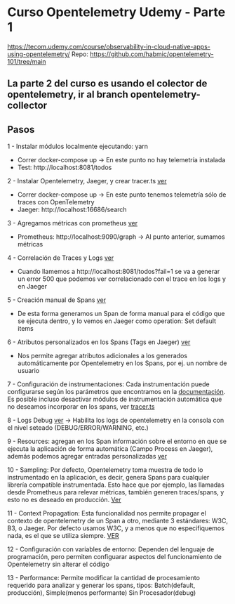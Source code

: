 # Curso Opentelemetry Udemy - Parte 1
https://tecom.udemy.com/course/observability-in-cloud-native-apps-using-opentelemetry/
Repo: https://github.com/habmic/opentelemetry-101/tree/main

## La parte 2 del curso es usando el colector de opentelemetry, ir al branch opentelemetry-collector

## Pasos
1 - Instalar módulos localmente ejecutando: yarn
  - Correr docker-compose up -> En este punto no hay telemetría instalada
  - Test: http://localhost:8081/todos

2 - Instalar Opentelemetry, Jaeger, y crear tracer.ts [ver](./docs/installing-opentelemetry.md)
  - Correr docker-compose up -> En este punto tenemos telemetría sólo de traces con OpenTelemetry
  - Jaeger: http://localhost:16686/search

3 - Agregamos métricas con prometheus [ver](./docs/adding-metrics.md)
  - Prometheus: http://localhost:9090/graph -> Al punto anterior, sumamos métricas

4 - Correlación de Traces y Logs [ver](./docs/correlate-logs-with-traces.md)
  - Cuando llamemos a http://localhost:8081/todos?fail=1 se va a generar un error 500 que podemos ver correlacionado con el trace en los logs y en Jaeger

5 - Creación manual de Spans [ver](./docs/creating-manual-spans.md)
  - De esta forma generamos un Span de forma manual para el código que se ejecuta dentro, y lo vemos en Jaeger como operation: Set default items

6 - Atributos personalizados en los Spans (Tags en Jaeger) [ver](./docs/adding-custom-attributes.md)
  - Nos permite agregar atributos adicionales a los generados automáticamente por Opentelemetry en los Spans, por ej. un nombre de usuario

7 - Configuración de instrumentaciones: Cada instrumentación puede configurarse según los parámetros que encontramos en la [documentación](https://opentelemetry.io/ecosystem/registry/?language=js&component=instrumentation). Es posible incluso desactivar módulos de instrumentación automática que no deseamos incorporar en los spans, ver [tracer.ts](./tracer.ts)

8 - Logs Debug [ver](./docs/debug-logs.md) -> Habilita los logs de opentelemetry en la consola con el nivel seteado (DEBUG/ERROR/WARNING, etc.)

9 - Resources: agregan en los Span información sobre el entorno en que se ejecuta la aplicación de forma automática (Campo Process en Jaeger), además podemos agregar entradas personalizadas [ver](./docs/define-custom-resources.md)

10 - Sampling: Por defecto, Opentelemetry toma muestra de todo lo instrumentado en la aplicación, es decir, genera Spans para cualquier librería compatible instrumentada. Esto hace que por ejemplo, las llamadas desde Prometheus para relevar métricas, también generen traces/spans, y esto no es deseado en producción. [Ver](./docs/configure-sampling.md)

11 - Context Propagation: Esta funcionalidad nos permite propagar el contexto de opentelemetry de un Span a otro, mediante 3 estándares: W3C, B3, o Jaeger. Por defecto usamos W3C, y  a menos que no especifiquemos nada, es el que se utiliza siempre. [VER](./docs/context-propagation-and-baggage.md)

12 - Configuración con variables de entorno: Dependen del lenguaje de programación, pero permiten configuarar aspectos del funcionamiento de Opentelemetry sin alterar el código

13 - Performance: Permite modificar la cantidad de procesamiento requerido para analizar y generar los spans, tipos: Batch(default, producción), Simple(menos performante) Sin Procesador(debug) 




